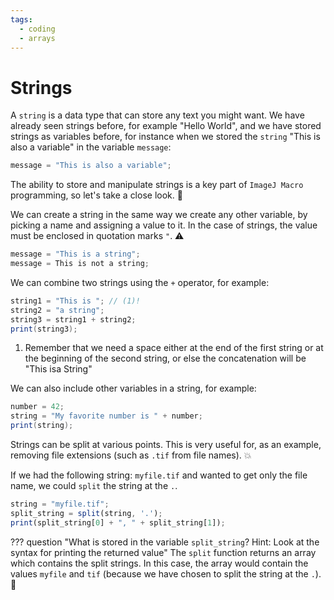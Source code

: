 ```yaml
---
tags:
  - coding
  - arrays
---
```

# Strings

 A `string` is a data type that can store any text you might want. We have
 already seen strings before, for example "Hello World", and we have stored
 strings as variables before, for instance when we stored the `string` "This is
 also a variable" in the variable `message`:

 ```java
 message = "This is also a variable";
 ```

The ability to store and manipulate strings is a key part of `ImageJ Macro`
programming, so let's take a close look. :mag_right:

We can create a string in the same way we create any other variable, by picking
a name and assigning a value to it. In the case of strings, the value must be
enclosed in quotation marks `"`. :warning:

 ```java
 message = "This is a string";
 message = This is not a string;
 ```

We can combine two strings using the `+` operator, for example:

```java
string1 = "This is "; // (1)!
string2 = "a string";
string3 = string1 + string2;
print(string3);

```

1. Remember that we need a space either at the end of the first string or at the
beginning of the second string, or else the concatenation will be "This isa
String"

We can also include other variables in a string, for example:

```java
number = 42;
string = "My favorite number is " + number;
print(string);
```

Strings can be split at various points. This is very useful for, as an example,
removing file extensions (such as `.tif` from file names). :collision:

If we had the following string: `myfile.tif` and wanted to get only the file
name, we could `split` the string at the `.`.

```javascript
string = "myfile.tif";
split_string = split(string, '.');
print(split_string[0] + ", " + split_string[1]);
```

??? question "What is stored in the variable `split_string`? Hint: Look at the syntax for printing the returned value"
    The `split` function returns an array which contains the split strings. In this
    case, the array would contain the values `myfile` and `tif` (because we have
    chosen to split the string at the `.`). :rocket:
